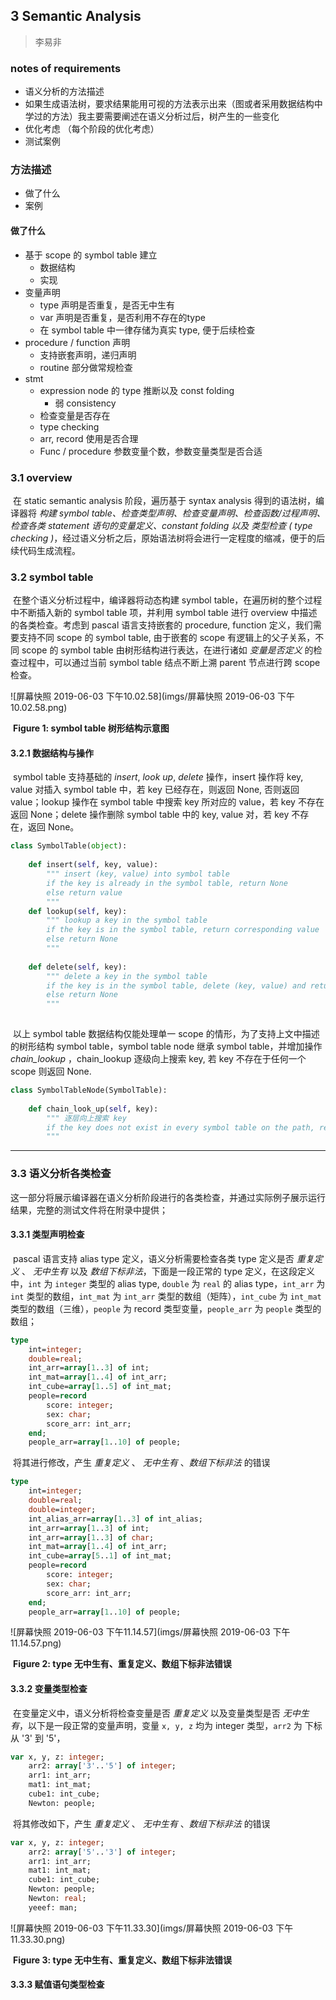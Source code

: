 ## 3  Semantic Analysis

> 李易非

### notes of requirements

- 语义分析的方法描述
- 如果生成语法树，要求结果能用可视的方法表示出来（图或者采用数据结构中学过的方法）我主要需要阐述在语义分析过后，树产生的一些变化
- 优化考虑  （每个阶段的优化考虑）
- 测试案例

### 方法描述

- 做了什么
- 案例



#### 做了什么

- 基于 scope 的 symbol table 建立
  - 数据结构
  - 实现
- 变量声明
  - type 声明是否重复，是否无中生有
  - var 声明是否重复，是否利用不存在的type
  - 在 symbol table 中一律存储为真实 type, 便于后续检查
- procedure / function 声明
  - 支持嵌套声明，递归声明
  - routine 部分做常规检查
- stmt
  - expression node 的 type 推断以及 const folding
    - 弱 consistency
  - 检查变量是否存在
  - type checking
  - arr, record 使用是否合理
  - Func / procedure 参数变量个数，参数变量类型是否合适



### 3.1 overview

​	在 static semantic analysis 阶段，遍历基于 syntax analysis 得到的语法树，编译器将 *构建 symbol table、检查类型声明、检查变量声明、检查函数/过程声明、检查各类 statement 语句的变量定义、constant folding 以及 类型检查 ( type checking )*，经过语义分析之后，原始语法树将会进行一定程度的缩减，便于的后续代码生成流程。

### 3.2 symbol table

​	在整个语义分析过程中，编译器将动态构建 symbol table，在遍历树的整个过程中不断插入新的 symbol table 项，并利用 symbol table 进行 overview 中描述的各类检查。考虑到 pascal 语言支持嵌套的 procedure, function 定义，我们需要支持不同 scope 的 symbol table, 由于嵌套的 scope 有逻辑上的父子关系，不同 scope 的 symbol table 由树形结构进行表达，在进行诸如 *变量是否定义* 的检查过程中，可以通过当前 symbol table 结点不断上溯 parent 节点进行跨 scope 检查。

![屏幕快照 2019-06-03 下午10.02.58](imgs/屏幕快照 2019-06-03 下午10.02.58.png)



​						             **Figure 1: symbol table 树形结构示意图**

#### 3.2.1 数据结构与操作

​	symbol table 支持基础的 *insert*, *look up*, *delete* 操作，insert 操作将 key, value 对插入 symbol table 中，若 key 已经存在，则返回 None, 否则返回 value；lookup 操作在 symbol table 中搜索 key 所对应的 value，若 key 不存在返回 None；delete 操作删除 symbol table 中的 key, value 对，若 key 不存在，返回 None。

```python
class SymbolTable(object):
        
    def insert(self, key, value):
        """ insert (key, value) into symbol table 
        if the key is already in the symbol table, return None
        else return value
        """
    def lookup(self, key):
        """ lookup a key in the symbol table
        if the key is in the symbol table, return corresponding value
        else return None
        """
        
    def delete(self, key):
        """ delete a key in the symbol table
        if the key is in the symbol table, delete (key, value) and return value
        else return None
        """
        

```

​	以上 symbol table 数据结构仅能处理单一 scope 的情形，为了支持上文中描述的树形结构 symbol table，symbol table node 继承 symbol table，并增加操作 *chain_lookup* ，chain_lookup 逐级向上搜索 key, 若 key 不存在于任何一个 scope 则返回 None.

```python
class SymbolTableNode(SymbolTable):
    
    def chain_look_up(self, key):
        """ 逐层向上搜索 key
        if the key does not exist in every symbol table on the path, return None
        """
```

---

### 3.3 语义分析各类检查

​	这一部分将展示编译器在语义分析阶段进行的各类检查，并通过实际例子展示运行结果，完整的测试文件将在附录中提供；

#### 3.3.1 类型声明检查

​	pascal 语言支持 alias type 定义，语义分析需要检查各类 type 定义是否 *重复定义* 、 *无中生有* 以及 *数组下标非法*，下面是一段正常的 type 定义，在这段定义中，`int` 为 `integer` 类型的 alias type, `double` 为 `real` 的 alias type，`int_arr` 为 `int` 类型的数组，`int_mat` 为 `int_arr` 类型的数组（矩阵），`int_cube` 为 `int_mat` 类型的数组（三维），`people` 为 record 类型变量，`people_arr` 为 `people` 类型的数组；

```pascal
type
    int=integer;
    double=real;
    int_arr=array[1..3] of int;
    int_mat=array[1..4] of int_arr;
    int_cube=array[1..5] of int_mat;
    people=record
        score: integer;
        sex: char;
        score_arr: int_arr;
    end;
    people_arr=array[1..10] of people;
```

​	将其进行修改，产生 *重复定义* 、 *无中生有* 、*数组下标非法* 的错误

```pascal
type
    int=integer;
    double=real;
    double=integer;
    int_alias_arr=array[1..3] of int_alias;
    int_arr=array[1..3] of int;
    int_arr=array[1..3] of char;
    int_mat=array[1..4] of int_arr;
    int_cube=array[5..1] of int_mat;
    people=record
        score: integer;
        sex: char;
        score_arr: int_arr;
    end;
    people_arr=array[1..10] of people;
```

![屏幕快照 2019-06-03 下午11.14.57](imgs/屏幕快照 2019-06-03 下午11.14.57.png)

​			 		    **Figure 2: type 无中生有、重复定义、数组下标非法错误**

#### 3.3.2 变量类型检查

​	在变量定义中，语义分析将检查变量是否 *重复定义* 以及变量类型是否 *无中生有*，以下是一段正常的变量声明，变量  `x, y, z`  均为 integer 类型，`arr2` 为 下标从 '3' 到 '5'，

```pascal
var x, y, z: integer;
    arr2: array['3'..'5'] of integer;
    arr1: int_arr;
    mat1: int_mat;
    cube1: int_cube;
    Newton: people;
```

​	将其修改如下，产生 *重复定义* 、 *无中生有* 、*数组下标非法* 的错误

```pascal
var x, y, z: integer;
    arr2: array['5'..'3'] of integer;
    arr1: int_arr;
    mat1: int_mat;
    cube1: int_cube;
    Newton: people;
    Newton: real;
    yeeef: man;
```

![屏幕快照 2019-06-03 下午11.33.30](imgs/屏幕快照 2019-06-03 下午11.33.30.png)

​	 		                **Figure 3: type 无中生有、重复定义、数组下标非法错误**

#### 3.3.3 赋值语句类型检查

​	

​	